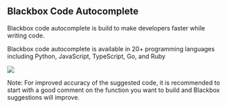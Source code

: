 ## Blackbox Code Autocomplete <a name="code-autocomplete"></a>

Blackbox code autocomplete is build to make developers faster while writing code.

Blackbox code autocomplete is available in 20+ programming languages including Python, JavaScript, TypeScript, Go, and Ruby


[![](https://uploads-ssl.webflow.com/647b75407a16be15a82901be/64dd4c76b860cf29c51dcd90_3.png)](https://www.useblackbox.io/chat?videoId=VDj4fspm808)

Note:
For improved accuracy of the suggested code, it is recommended to start with a good comment on the function you want to build and Blackbox suggestions will improve.